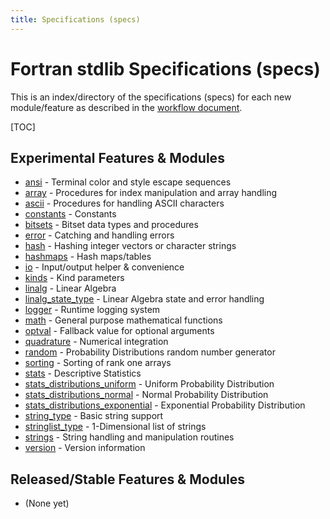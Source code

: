 ```yaml
---
title: Specifications (specs)
---
```


# Fortran stdlib Specifications (specs)

This is an index/directory of the specifications (specs) for each new module/feature as described in the
[workflow document](../Workflow.html).

[TOC]

## Experimental Features & Modules

 - [ansi](./stdlib_ansi.html) - Terminal color and style escape sequences
 - [array](./stdlib_array.html) - Procedures for index manipulation and array handling
 - [ascii](./stdlib_ascii.html) - Procedures for handling ASCII characters
 - [constants](./stdlib_constants.html) - Constants
 - [bitsets](./stdlib_bitsets.html) - Bitset data types and procedures
 - [error](./stdlib_error.html) - Catching and handling errors
 - [hash](./stdlib_hash_procedures.html) - Hashing integer
 vectors or character strings
 - [hashmaps](./stdlib_hashmaps.html) - Hash maps/tables
 - [io](./stdlib_io.html) - Input/output helper & convenience
 - [kinds](./stdlib_kinds.html) - Kind parameters
 - [linalg](./stdlib_linalg.html) - Linear Algebra
 - [linalg_state_type](./stdlib_linalg_state_type.html) - Linear Algebra state and error handling 
 - [logger](./stdlib_logger.html) - Runtime logging system
 - [math](./stdlib_math.html) - General purpose mathematical functions
 - [optval](./stdlib_optval.html) - Fallback value for optional arguments
 - [quadrature](./stdlib_quadrature.html) - Numerical integration
 - [random](./stdlib_random.html) - Probability Distributions random number generator
 - [sorting](./stdlib_sorting.html) - Sorting of rank one arrays
 - [stats](./stdlib_stats.html) - Descriptive Statistics
 - [stats_distributions_uniform](./stdlib_stats_distribution_uniform.html) - Uniform Probability Distribution
 - [stats_distributions_normal](./stdlib_stats_distribution_normal.html) - Normal Probability Distribution
 - [stats_distributions_exponential](./stdlib_stats_distribution_exponential.html) - Exponential Probability Distribution
 - [string\_type](./stdlib_string_type.html) - Basic string support
 - [stringlist_type](./stdlib_stringlist_type.html) - 1-Dimensional list of strings
 - [strings](./stdlib_strings.html) - String handling and manipulation routines
 - [version](./stdlib_version.html) - Version information

## Released/Stable Features & Modules

 - (None yet)
